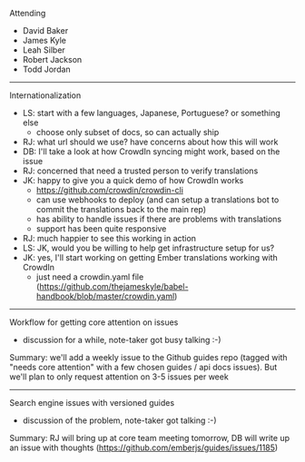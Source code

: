 Attending

- David Baker
- James Kyle
- Leah Silber
- Robert Jackson
- Todd Jordan

----

Internationalization

- LS: start with a few languages, Japanese, Portuguese? or something else
  - choose only subset of docs, so can actually ship
- RJ: what url should we use? have concerns about how this will work
- DB: I'll take a look at how CrowdIn syncing might work, based on the issue
- RJ: concerned that need a trusted person to verify translations
- JK: happy to give you a quick demo of how CrowdIn works
  - https://github.com/crowdin/crowdin-cli
  - can use webhooks to deploy (and can setup a translations bot to commit the translations back to the main rep)
  - has ability to handle issues if there are problems with translations
  - support has been quite responsive
- RJ: much happier to see this working in action
- LS: JK, would you be willing to help get infrastructure setup for us?
- JK: yes, I'll start working on getting Ember translations working with CrowdIn
  - just need a crowdin.yaml file (https://github.com/thejameskyle/babel-handbook/blob/master/crowdin.yaml)

---

Workflow for getting core attention on issues
- discussion for a while, note-taker got busy talking :-)

Summary: we'll add a weekly issue to the Github guides repo (tagged with "needs core attention" with a few chosen guides / api docs issues).  But we'll plan to only request attention on 3-5 issues per week

---
Search engine issues with versioned guides

- discussion of the problem, note-taker got talking :-)

Summary: RJ will bring up at core team meeting tomorrow, DB will write up an issue with thoughts (https://github.com/emberjs/guides/issues/1185)
